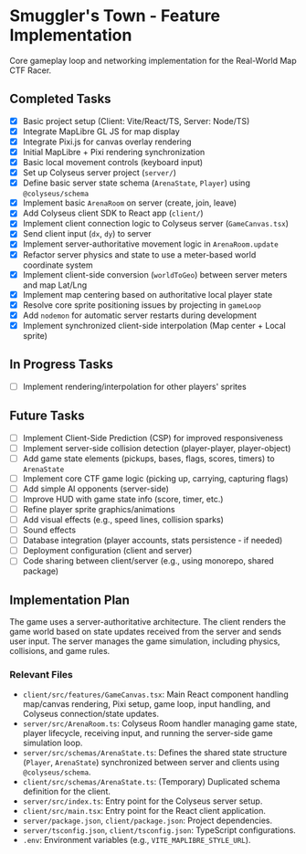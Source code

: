 # Smuggler's Town - Feature Implementation

Core gameplay loop and networking implementation for the Real-World Map CTF Racer.

## Completed Tasks

- [x] Basic project setup (Client: Vite/React/TS, Server: Node/TS)
- [x] Integrate MapLibre GL JS for map display
- [x] Integrate Pixi.js for canvas overlay rendering
- [x] Initial MapLibre + Pixi rendering synchronization
- [x] Basic local movement controls (keyboard input)
- [x] Set up Colyseus server project (`server/`)
- [x] Define basic server state schema (`ArenaState`, `Player`) using `@colyseus/schema`
- [x] Implement basic `ArenaRoom` on server (create, join, leave)
- [x] Add Colyseus client SDK to React app (`client/`)
- [x] Implement client connection logic to Colyseus server (`GameCanvas.tsx`)
- [x] Send client input (`dx`, `dy`) to server
- [x] Implement server-authoritative movement logic in `ArenaRoom.update`
- [x] Refactor server physics and state to use a meter-based world coordinate system
- [x] Implement client-side conversion (`worldToGeo`) between server meters and map Lat/Lng
- [x] Implement map centering based on authoritative local player state
- [x] Resolve core sprite positioning issues by projecting in `gameLoop`
- [x] Add `nodemon` for automatic server restarts during development
- [x] Implement synchronized client-side interpolation (Map center + Local sprite)

## In Progress Tasks

- [ ] Implement rendering/interpolation for other players' sprites

## Future Tasks

- [ ] Implement Client-Side Prediction (CSP) for improved responsiveness
- [ ] Implement server-side collision detection (player-player, player-object)
- [ ] Add game state elements (pickups, bases, flags, scores, timers) to `ArenaState`
- [ ] Implement core CTF game logic (picking up, carrying, capturing flags)
- [ ] Add simple AI opponents (server-side)
- [ ] Improve HUD with game state info (score, timer, etc.)
- [ ] Refine player sprite graphics/animations
- [ ] Add visual effects (e.g., speed lines, collision sparks)
- [ ] Sound effects
- [ ] Database integration (player accounts, stats persistence - if needed)
- [ ] Deployment configuration (client and server)
- [ ] Code sharing between client/server (e.g., using monorepo, shared package)

## Implementation Plan

The game uses a server-authoritative architecture. The client renders the game world based on state updates received from the server and sends user input. The server manages the game simulation, including physics, collisions, and game rules.

### Relevant Files

- `client/src/features/GameCanvas.tsx`: Main React component handling map/canvas rendering, Pixi setup, game loop, input handling, and Colyseus connection/state updates.
- `server/src/ArenaRoom.ts`: Colyseus Room handler managing game state, player lifecycle, receiving input, and running the server-side game simulation loop.
- `server/src/schemas/ArenaState.ts`: Defines the shared state structure (`Player`, `ArenaState`) synchronized between server and clients using `@colyseus/schema`.
- `client/src/schemas/ArenaState.ts`: (Temporary) Duplicated schema definition for the client.
- `server/src/index.ts`: Entry point for the Colyseus server setup.
- `client/src/main.tsx`: Entry point for the React client application.
- `server/package.json`, `client/package.json`: Project dependencies.
- `server/tsconfig.json`, `client/tsconfig.json`: TypeScript configurations.
- `.env`: Environment variables (e.g., `VITE_MAPLIBRE_STYLE_URL`).
